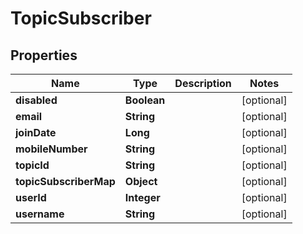 
# TopicSubscriber

## Properties
Name | Type | Description | Notes
------------ | ------------- | ------------- | -------------
**disabled** | **Boolean** |  |  [optional]
**email** | **String** |  |  [optional]
**joinDate** | **Long** |  |  [optional]
**mobileNumber** | **String** |  |  [optional]
**topicId** | **String** |  |  [optional]
**topicSubscriberMap** | **Object** |  |  [optional]
**userId** | **Integer** |  |  [optional]
**username** | **String** |  |  [optional]



